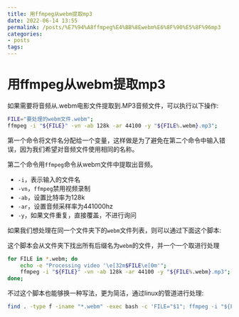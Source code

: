 ```yaml
---
title: 用ffmpeg从webm提取mp3
date: 2022-06-14 13:55
permalink: /posts/%E7%94%A8ffmpeg%E4%BB%8Ewebm%E6%8F%90%E5%8F%96mp3
categories:
- posts
tags: 
---
```

# 用ffmpeg从webm提取mp3

如果需要将音频从.webm电影文件提取到.MP3音频文件，可以执行以下操作:

```bash
FILE="要处理的webm文件.webm";
ffmpeg -i "${FILE}" -vn -ab 128k -ar 44100 -y "${FILE%.webm}.mp3";
```

第一个命令将文件名分配给一个变量，这样做是为了避免在第二个命令中输入错误，因为我们希望对音频文件使用相同的名称。

第二个命令用`ffmpeg`命令从webm文件中提取出音频。

* `-i`，表示输入的文件名
* `-vn`，`ffmpeg`禁用视频录制
* `-ab`，设置比特率为128k
* `-ar`，设置音频采样率为441000hz
* `-y`，如果文件重复，直接覆盖，不进行询问

如果我们想处理在同一个文件夹下的`webm`文件列表，则可以通过下面这个脚本:

这个脚本会从文件夹下找出所有后缀名为`webm`的文件，并一个一个取进行处理

```bash
for FILE in *.webm; do
    echo -e "Processing video '\e[32m$FILE\e[0m'";
    ffmpeg -i "${FILE}" -vn -ab 128k -ar 44100 -y "${FILE%.webm}.mp3";
done;
```

不过这个脚本也能够换一种写法，更为简洁，通过linux的管道进行处理:

```bash
find . -type f -iname "*.webm" -exec bash -c 'FILE="$1"; ffmpeg -i "${FILE}" -vn -ab 128k -ar 44100 -y "${FILE%.webm}.mp3";' _ '{}' \;
```

